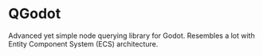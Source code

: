 # QGodot
Advanced yet simple node querying library for Godot. Resembles a lot with Entity Component System (ECS) architecture.
